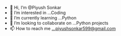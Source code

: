 - 👋 Hi, I’m @Piyush Sonkar
- 👀 I’m interested in ...Coding
- 🌱 I’m currently learning ...Python
- 💞️ I’m looking to collaborate on ...Python projects
- 📫 How to reach me ...piyushsonkar599@gmail.com

<!---
Piyushsonka/Piyushsonka is a ✨ special ✨ repository because its `README.md` (this file) appears on your GitHub profile.
You can click the Preview link to take a look at your changes.
--->
